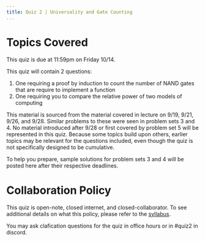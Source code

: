 ```yaml
---
title: Quiz 2 | Universality and Gate Counting
...
```


# Topics Covered

This quiz is due at 11:59pm on Friday 10/14.

This quiz will contain 2 questions:

1. One requiring a proof by induction to count the number of NAND gates that are require to implement a function
1. One requiring you to compare the relative power of two models of computing

This material is sourced from the material covered in lecture on 9/19, 9/21, 9/26, and 9/28. Similar problems to these were seen in problem sets 3 and 4. No material introduced after 9/28 or first covered by problem set 5 will be represented in this quiz. Because some topics build upon others, earlier topics may be relevant for the questions included, even though the quiz is not specifically designed to be cumulative. 

To help you prepare, sample solutions for problem sets 3 and 4 will be posted here after their respective deadlines.

# Collaboration Policy

This quiz is open-note, closed internet, and closed-collaborator. To see additional details on what this policy, please refer to the [syllabus](/syllabus.html).

You may ask clafication questions for the quiz in office hours or in #quiz2 in discord.
